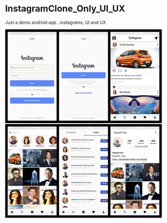 # InstagramClone_Only_UI_UX
Just a demo android app ..instagrams, UI and UX

![](https://github.com/dassatya1995/InstagramClone_Only_UI_UX/blob/master/scrennshots/1.jpg) 
![](https://github.com/dassatya1995/InstagramClone_Only_UI_UX/blob/master/scrennshots/2.jpg)
